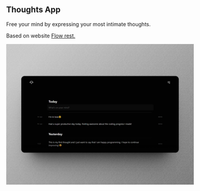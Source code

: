 ## Thoughts App

Free your mind by expressing your most intimate thoughts.

Based on website <a href="https://flow.rest/" target="_blank">Flow rest.</a>

![Thougts app image](/public/thoughts-app.jpg)
